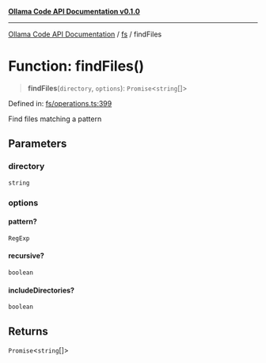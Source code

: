 [**Ollama Code API Documentation v0.1.0**](../../README.md)

***

[Ollama Code API Documentation](../../modules.md) / [fs](../README.md) / findFiles

# Function: findFiles()

> **findFiles**(`directory`, `options`): `Promise`\<`string`[]\>

Defined in: [fs/operations.ts:399](https://github.com/erichchampion/ollama-code/blob/00ee2a1c7aae90b38558806cf40c91c52edd65c9/ollama-code/src/fs/operations.ts#L399)

Find files matching a pattern

## Parameters

### directory

`string`

### options

#### pattern?

`RegExp`

#### recursive?

`boolean`

#### includeDirectories?

`boolean`

## Returns

`Promise`\<`string`[]\>
